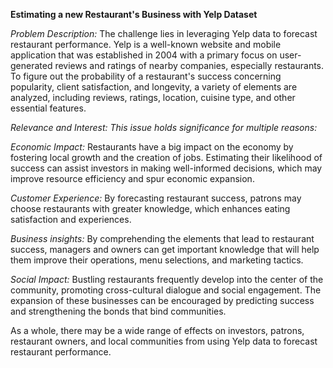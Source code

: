 **Estimating a new Restaurant's Business with Yelp Dataset**

*Problem Description:* 
The challenge lies in leveraging Yelp data to forecast restaurant performance. Yelp is a well-known website and mobile application that was established in 2004 with a primary focus on user-generated reviews and ratings of nearby companies, especially restaurants. To figure out the probability of a restaurant's success concerning popularity, client satisfaction, and longevity, a variety of elements are analyzed, including reviews, ratings, location, cuisine type, and other essential features.

*Relevance and Interest: This issue holds significance for multiple reasons:*

*Economic Impact:* 
Restaurants have a big impact on the economy by fostering local growth and the creation of jobs. Estimating their likelihood of success can assist investors in making well-informed decisions, which may improve resource efficiency and spur economic expansion.

*Customer Experience:* 
By forecasting restaurant success, patrons may choose restaurants with greater knowledge, which enhances eating satisfaction and experiences.

*Business insights:*
By comprehending the elements that lead to restaurant success, managers and owners can get important knowledge that will help them improve their operations, menu selections, and marketing tactics.

*Social Impact:* 
Bustling restaurants frequently develop into the center of the community, promoting cross-cultural dialogue and social engagement. The expansion of these businesses can be encouraged by predicting success and strengthening the bonds that bind communities.

As a whole, there may be a wide range of effects on investors, patrons, restaurant owners, and local communities from using Yelp data to forecast restaurant performance.
